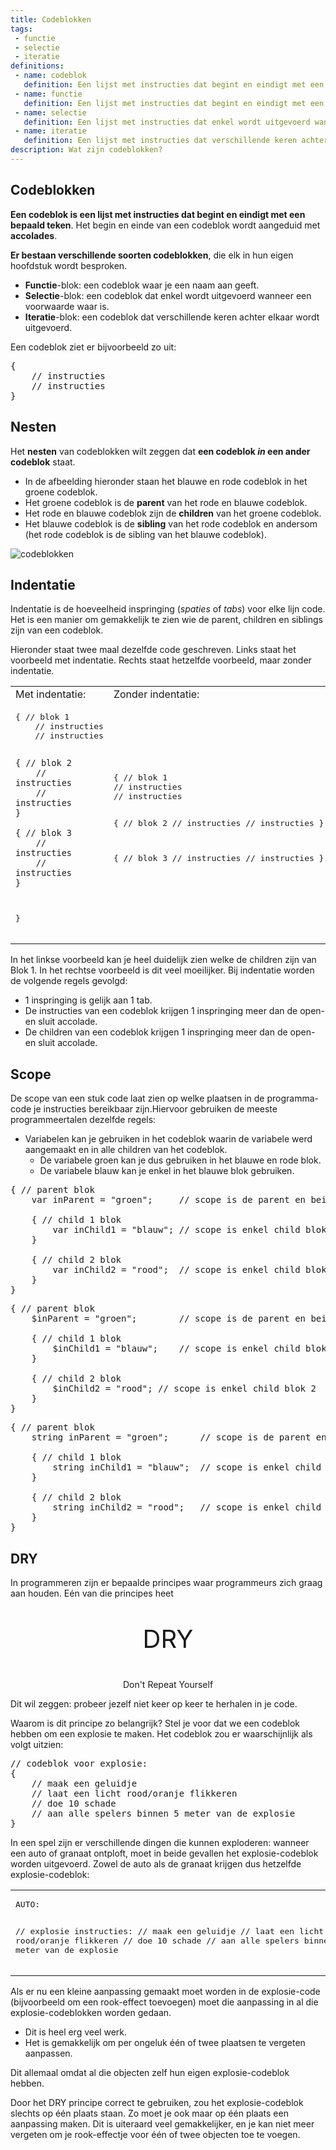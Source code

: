 ```yaml
---
title: Codeblokken
tags: 
 - functie
 - selectie
 - iteratie
definitions: 
 - name: codeblok
   definition: Een lijst met instructies dat begint en eindigt met een bepaald teken.
 - name: functie
   definition: Een lijst met instructies dat begint en eindigt met een bepaald teken waar je een naam aan geeft. De instructies worden uitgevoerd als je de naam aanroept.
 - name: selectie
   definition: Een lijst met instructies dat enkel wordt uitgevoerd wanneer een voorwaarde waar is.
 - name: iteratie
   definition: Een lijst met instructies dat verschillende keren achter elkaar wordt uitgevoerd.
description: Wat zijn codeblokken?
---
```


## Codeblokken

**Een codeblok is een lijst met instructies dat begint en eindigt met een bepaald teken**. Het begin en einde van een codeblok wordt aangeduid met **accolades**. 

**Er bestaan verschillende soorten codeblokken**, die elk in hun eigen hoofdstuk wordt besproken.

 - **Functie**-blok: een codeblok waar je een naam aan geeft.
 - **Selectie**-blok: een codeblok dat enkel wordt uitgevoerd wanneer een voorwaarde waar is.
 - **Iteratie**-blok: een codeblok dat verschillende keren achter elkaar wordt uitgevoerd.

Een codeblok ziet er bijvoorbeeld zo uit:

<pre class="prettyprint linenums lang lang-JS lang-CS lang-PHP">
{
	// instructies
	// instructies
}
</pre>

## Nesten

Het **nesten** van codeblokken wilt zeggen dat **een codeblok *in* een ander codeblok** staat. 

 - In de afbeelding hieronder staan het blauwe en rode codeblok in het groene codeblok.
 - Het groene codeblok is de **parent** van het rode en blauwe codeblok.
 - Het rode en blauwe codeblok zijn de **children** van het groene codeblok.
 - Het blauwe codeblok is de **sibling** van het rode codeblok en andersom (het rode codeblok is de sibling van het blauwe codeblok).
 
<img src="{{ site.baseurl }}/assets/img/codeblokken_1.png" alt="codeblokken" style="max-width: 50%">

## Indentatie

Indentatie is de hoeveelheid inspringing (*spaties* of *tabs*) voor elke lijn code. Het is een manier om gemakkelijk te zien wie de parent, children en siblings zijn van een codeblok.

Hieronder staat twee maal dezelfde code geschreven. Links staat het voorbeeld met indentatie. Rechts staat hetzelfde voorbeeld, maar zonder indentatie.


<table style="width: 100%">
 <tr>
  <td>
	  Met indentatie:
  </td>
  <td>
	  Zonder indentatie:
  </td>
 </tr>
 <tr>
  <td>
<pre class="prettyprint linenums lang lang-JS lang-CS lang-PHP">
{ // blok 1
	// instructies
	// instructies

	{ // blok 2
		// instructies
		// instructies
	}

	{ // blok 3
		// instructies
		// instructies		
	}
}
</pre>
  </td>
  <td>
<pre class="prettyprint linenums lang lang-JS lang-CS lang-PHP">
{ // blok 1
// instructies			
// instructies

{ // blok 2
// instructies
// instructies
}

{ // blok 3
// instructies
// instructies
}
}
</pre>
  </td>
 </tr>
</table>


In het linkse voorbeeld kan je heel duidelijk zien welke de children zijn van Blok 1. In het rechtse voorbeeld is dit veel moeilijker. Bij indentatie worden de volgende regels gevolgd:

 - 1 inspringing is gelijk aan 1 tab.
 - De instructies van een codeblok krijgen 1 inspringing meer dan de open- en sluit accolade.
 - De children van een codeblok krijgen 1 inspringing meer dan de open- en sluit accolade.
 
## Scope

De scope van een stuk code laat zien op welke plaatsen in de programma-code je instructies bereikbaar zijn.Hiervoor gebruiken de meeste programmeertalen dezelfde regels:
 - Variabelen kan je gebruiken in het codeblok waarin de variabele werd aangemaakt en in alle children van het codeblok.
   - De variabele groen kan je dus gebruiken in het blauwe en rode blok.
   - De variabele blauw kan je enkel in het blauwe blok gebruiken.

<pre class="prettyprint linenums lang lang-JS">
{ // parent blok
	var inParent = "groen";		// scope is de parent en beide children
	
	{ // child 1 blok
		var inChild1 = "blauw";	// scope is enkel child blok 1
	}

	{ // child 2 blok
		var inChild2 = "rood";	// scope is enkel child blok 2
	}
}
</pre>
<pre class="prettyprint linenums lang lang-PHP">
{ // parent blok
	$inParent = "groen";		// scope is de parent en beide children
	
	{ // child 1 blok
		$inChild1 = "blauw";	// scope is enkel child blok 1
	}

	{ // child 2 blok
		$inChild2 = "rood";	// scope is enkel child blok 2
	}
}
</pre>
<pre class="prettyprint linenums lang lang-CS">
{ // parent blok
	string inParent = "groen";		// scope is de parent en beide children
	
	{ // child 1 blok
		string inChild1 = "blauw";	// scope is enkel child blok 1
	}

	{ // child 2 blok
		string inChild2 = "rood";	// scope is enkel child blok 2
	}
}
</pre>


## DRY

In programmeren zijn er bepaalde principes waar programmeurs zich graag aan houden. Eén van die principes heet 
<div style="text-align: center">
	<p style="font-size: 40px;">DRY</p>
	<p>Don't Repeat Yourself</p>
</div>

Dit wil zeggen: probeer jezelf niet keer op keer te herhalen in je code. 

Waarom is dit principe zo belangrijk? Stel je voor dat we een codeblok hebben om een explosie te maken. Het codeblok zou er waarschijnlijk als volgt uitzien:

<pre class="prettyprint linenums lang lang-JS lang-CS lang-PHP">
// codeblok voor explosie:
{
	// maak een geluidje
	// laat een licht rood/oranje flikkeren
	// doe 10 schade
	// aan alle spelers binnen 5 meter van de explosie
}
</pre>

In een spel zijn er verschillende dingen die kunnen exploderen: wanneer een auto of granaat ontploft, moet in beide gevallen het explosie-codeblok worden uitgevoerd. Zowel de auto als de granaat krijgen dus hetzelfde explosie-codeblok:

<table style="width: 100%">
 <tr>
  <td>
<pre class="prettyprint linenums lang lang-JS lang-CS lang-PHP">
AUTO:

// explosie instructies:
	// maak een geluidje
	// laat een licht rood/oranje flikkeren
	// doe 10 schade
	// aan alle spelers binnen 5 meter van de explosie
</pre>
  </td>
  <td>
<pre class="prettyprint linenums lang lang-JS lang-CS lang-PHP">
GRANAAT:

// explosie instructies:
	// maak een geluidje
	// laat een licht rood/oranje flikkeren
	// doe 10 schade
	// aan alle spelers binnen 5 meter van de explosie
</pre>
  </td>
 </tr>
</table>

Als er nu een kleine aanpassing gemaakt moet worden in de explosie-code (bijvoorbeeld om een rook-effect toevoegen) moet die aanpassing in al die explosie-codeblokken worden gedaan. 
 - Dit is heel erg veel werk.
 - Het is gemakkelijk om per ongeluk één of twee plaatsen te vergeten aanpassen.

Dit allemaal omdat al die objecten zelf hun eigen explosie-codeblok hebben.

Door het DRY principe correct te gebruiken, zou het explosie-codeblok slechts op één plaats staan. Zo moet je ook maar op één plaats een aanpassing maken. Dit is uiteraard veel gemakkelijker, en je kan niet meer vergeten om je rook-effectje voor één of twee objecten toe te voegen. 
